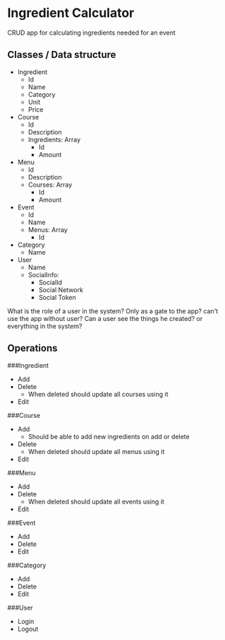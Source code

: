 Ingredient Calculator
=====================

CRUD app for calculating ingredients needed for an event

Classes / Data structure
-------

- Ingredient
  - Id
  - Name
  - Category
  - Unit
  - Price
- Course
  - Id
  - Description 
  - Ingredients: Array
    - Id
    - Amount
- Menu
  - Id
  - Description
  - Courses: Array
    - Id
    - Amount
- Event
  - Id
  - Name
  - Menus: Array
    - Id
- Category
  - Name
- User
  - Name
  - SocialInfo:
    - SocialId
    - Social Network
    - Social Token

What is the role of a user in the system?
Only as a gate to the app? can't use the app without user?
Can a user see the things he created? or everything in the system?




Operations
-----------

###Ingredient

  - Add
  - Delete
    - When deleted should update all courses using it
  - Edit

###Course

  - Add
    - Should be able to add new ingredients on add or delete
  - Delete
    - When deleted should update all menus using it    
  - Edit

###Menu
  - Add
  - Delete
    - When deleted should update all events using it    
  - Edit

###Event
  - Add
  - Delete
  - Edit

###Category
  - Add
  - Delete
  - Edit

###User
  - Login
  - Logout

